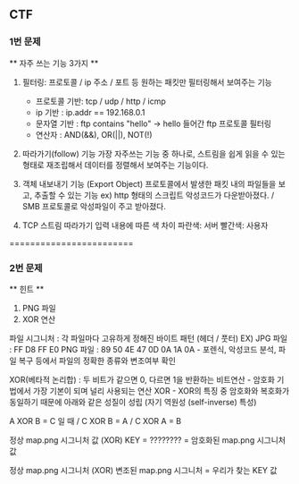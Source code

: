 ## CTF

### 1번 문제

** 자주 쓰는 기능 3가지 **

1. 필터링: 프로토콜 / ip 주소 / 포트 등 원하는 패킷만 필터링해서 보여주는 기능
     - 프로토콜 기반: tcp / udp / http / icmp
     - ip 기반 : ip.addr == 192.168.0.1
     - 문자열 기반 : ftp contains "hello" -> hello 들어간 ftp 프로토콜 필터링
     - 연산자 : AND(&&), OR(||), NOT(!)

2. 따라가기(follow) 기능
     가장 자주쓰는 기능 중 하나로, 스트림을 쉽게 읽을 수 있는 형태로 재조립해서 데이터를 정렬해서 보여주는 기능이다.

3. 객체 내보내기 기능 (Export Object)
     프로토콜에서 발생한 패킷 내의 파일들을 보고, 추출할 수 있는 기능
     ex) http 형태의 스크립트 악성코드가 다운받아졌다. / SMB 프로토콜로 악성파일이 주고 받아졌다.

4. TCP 스트림 따라가기 입력 내용에 따른 색 차이
    파란색: 서버
    빨간색: 사용자

========================

### 2번 문제

** 힌트 **
1. PNG 파일
2. XOR 연산


파일 시그니처 : 각 파일마다 고유하게 정해진 바이트 패턴 (헤더 / 풋터)
     EX) JPG 파일 : FF D8 FF E0
         PNG 파일 : 89 50 4E 47 0D 0A 1A 0A
          - 포렌식, 악성코드 분석, 파일 복구 등에서 파일의 정확한 종류와 변조여부 확인

XOR(베타적 논리합) : 두 비트가 같으면 0, 다르면 1을 반환하는 비트연산
          - 암호화 기법에서 가장 기본이 되며 널리 사용되는 연산 XOR
          - XOR의 특징 중 암호화와 복호화가 동일하기 때문에 아래와 같은 성질이 성립 (자기 역원성 (self-inverse) 특성)

A XOR B = C 일 때 / C XOR B = A / C XOR A = B

정상 map.png 시그니처 값
(XOR)
KEY = ????????
= 암호화된 map.png 시그니처 값

정상 map.png 시그니처
(XOR)
변조된 map.png 시그니처
= 우리가 찾는 KEY 값

